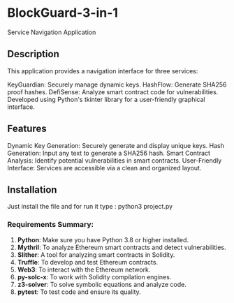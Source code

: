 # BlockGuard-3-in-1


Service Navigation Application
## Description
This application provides a navigation interface for three services:

KeyGuardian: Securely manage dynamic keys.
HashFlow: Generate SHA256 proof hashes.
DefiSense: Analyze smart contract code for vulnerabilities.
Developed using Python's tkinter library for a user-friendly graphical interface.

## Features
Dynamic Key Generation: Securely generate and display unique keys.
Hash Generation: Input any text to generate a SHA256 hash.
Smart Contract Analysis: Identify potential vulnerabilities in smart contracts.
User-Friendly Interface: Services are accessible via a clean and organized layout.


## Installation 
Just install the file and for run it type : 
python3 project.py


### Requirements Summary:

1. **Python**: Make sure you have Python 3.8 or higher installed.
2. **Mythril**: To analyze Ethereum smart contracts and detect vulnerabilities.
3. **Slither**: A tool for analyzing smart contracts in Solidity.
4. **Truffle**: To develop and test Ethereum contracts.
5. **Web3**: To interact with the Ethereum network.
6. **py-solc-x**: To work with Solidity compilation engines.
7. **z3-solver**: To solve symbolic equations and analyze code.
8. **pytest**: To test code and ensure its quality.
